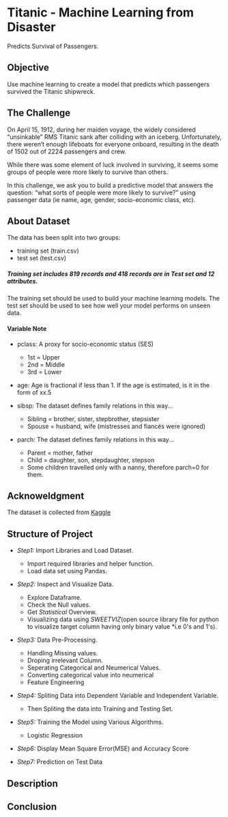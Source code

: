 # Titanic - Machine Learning from Disaster
Predicts Survival of Passengers.

## Objective
Use machine learning to create a model that predicts which passengers survived the Titanic shipwreck.

## The Challenge
On April 15, 1912, during her maiden voyage, the widely considered “unsinkable” RMS Titanic sank after colliding with an iceberg. Unfortunately, there weren’t enough lifeboats for everyone onboard, resulting in the death of 1502 out of 2224 passengers and crew.

While there was some element of luck involved in surviving, it seems some groups of people were more likely to survive than others.

In this challenge, we ask you to build a predictive model that answers the question: “what sorts of people were more likely to survive?” using passenger data (ie name, age, gender, socio-economic class, etc).

## About Dataset
The data has been split into two groups:
* training set (train.csv)
* test set (test.csv)
##### Training set includes 819 records and 418 records are in Test set and 12 attributes.

The training set should be used to build your machine learning models. The test set should be used to see how well your model performs on unseen data.
#### Variable Note
* pclass: A proxy for socio-economic status (SES)
  * 1st = Upper
  * 2nd = Middle
  * 3rd = Lower

* age: Age is fractional if less than 1. If the age is estimated, is it in the form of xx.5

* sibsp: The dataset defines family relations in this way...
  * Sibling = brother, sister, stepbrother, stepsister
  * Spouse = husband, wife (mistresses and fiancés were ignored)

* parch: The dataset defines family relations in this way...
  * Parent = mother, father
  * Child = daughter, son, stepdaughter, stepson
  * Some children travelled only with a nanny, therefore parch=0 for them.

## Acknoweldgment
The dataset is collected from <a href="https://www.kaggle.com/c/titanic/data">Kaggle</a>


## Structure of Project
- *Step1:* Import Libraries and Load Dataset.        
   - Import required libraries and helper function.
   - Load data set using Pandas.

- *Step2:* Inspect and Visualize Data.
   - Explore Dataframe.
   - Check the Null values.
   - Get *Statistical* Overview.
   - Visualizing data using *SWEETVIZ*(open source library file for python to visualize target column having only binary value *i.e 0's and 1's).

- *Step3:* Data Pre-Processing.
   - Handling Missing values.
   - Droping irrelevant Column.
   - Seperating Categorical and Neumerical Values.
   - Converting categorical value into neumerical
   - Feature Engineering

- *Step4:* Spliting Data into Dependent Variable and Independent Variable.
   - Then Spliting the data into Training and Testing Set.

- *Step5:* Training the Model using Various Algorithms.
   - Logistic Regression
   
- *Step6:* Display Mean Square Error(MSE) and Accuracy Score

- *Step7:* Prediction on Test Data

## Description


## Conclusion

